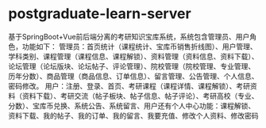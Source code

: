 # postgraduate-learn-server
基于SpringBoot+Vue前后端分离的考研知识宝库系统，系统包含管理员、用户角色，功能如下： 管理员：首页统计（课程统计、宝库币销售折线图）、用户管理、学科类别、课程管理（课程信息、课程解锁）、资料管理（资料信息、资料下载）、论坛管理（论坛版块、论坛帖子、评论管理）、院校管理（院校管理、专业管理、历年分数）、商品管理（商品信息、订单信息）、留言管理、公告管理、个人信息、密码修改。 用户：注册、登录、首页、考研课程（课程详情、课程解锁）、考研资料（资料下载）、考研交流（帖子板块、帖子信息、帖子评论）、考研高校（专业、分数）、宝库币兑换、系统公告、系统留言、用户还有个人中心功能：课程解锁、资料下载、我的帖子、我的订单、我的留言、我要充值、修改个人资料、修改密码
